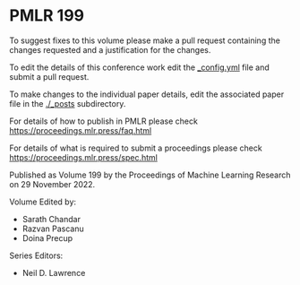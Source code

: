 # PMLR 199

To suggest fixes to this volume please make a pull request containing the changes requested and a justification for the changes.

To edit the details of this conference work edit the [_config.yml](./_config.yml) file and submit a pull request.

To make changes to the individual paper details, edit the associated paper file in the [./_posts](./_posts) subdirectory.

For details of how to publish in PMLR please check https://proceedings.mlr.press/faq.html

For details of what is required to submit a proceedings please check https://proceedings.mlr.press/spec.html



Published as Volume 199 by the Proceedings of Machine Learning Research on 29 November 2022.

Volume Edited by:
  * Sarath Chandar
  * Razvan Pascanu
  * Doina Precup

Series Editors:
  * Neil D. Lawrence
